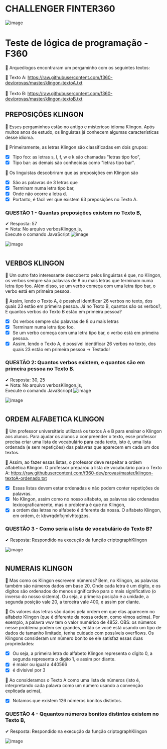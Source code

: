 # CHALLENGER FINTER360
![image](https://user-images.githubusercontent.com/10172471/156168216-9a88ecfd-6dc8-470b-8cd4-443ddc80e29c.png)

# Teste de lógica de programação - F360

📰 Arqueólogos encontraram um pergaminho com os seguintes textos:
 
  📜 Texto A: https://raw.githubusercontent.com/f360-dev/provas/master/klingon-textoA.txt
  </br>  
  📜 Texto B: https://raw.githubusercontent.com/f360-dev/provas/master/klingon-textoB.txt

## PREPOSIÇÕES KLINGON 

📰 Esses pergaminhos estão no antigo e misterioso idioma Klingon. Após muitos anos de estudo, os linguistas já conhecem algumas características desse idioma.

🔎 Primeiramente, as letras Klingon são classificadas em dois grupos: 
- [x] Tipo foo: as letras s, l, f, w e k são chamadas "letras tipo foo", 
- [x] Tipo bar: as demais são conhecidas como "letras tipo bar".

🔎 Os linguistas descobriram que as preposições em Klingon são 
- [x] São as palavras de 3 letras que 
- [x] Terminam numa letra tipo bar, 
- [x] Onde não ocorre a letra d. 
- [x] Portanto, é fácil ver que existem 63 preposições no Texto A.

### QUESTÃO 1 - Quantas preposições existem no Texto B, 
✔ Resposta: 57 </br>
✒ Nota: No arquivo verbosKlingon.js, </br>Execute o comando JavaScript
![image](https://user-images.githubusercontent.com/10172471/156171383-dfc2afa9-b76e-4d70-8531-96f0953fff86.png)

![image](https://user-images.githubusercontent.com/10172471/156169993-8f53b046-5a7a-4b15-85bb-6e6c5d498d67.png)

# 

## VERBOS KLINGON

📰 Um outro fato interessante descoberto pelos linguistas é que, no Klingon, os verbos sempre são palavras de 8 ou mais letras que terminam numa letra tipo foo. Além disso, se um verbo começa com uma letra tipo bar, o verbo está em primeira pessoa.

🔎 Assim, lendo o Texto A, é possível identificar 26 verbos no texto, dos quais 23 estão em primeira pessoa.
Já no Texto B, quantos são os verbos?, E quantos verbos do Texto B estão em primeira pessoa?

- [x] Os verbos sempre são palavras de 8 ou mais letras 
- [x] Terminam numa letra tipo foo. 
- [x] Se um verbo começa com uma letra tipo bar, o verbo está em primeira pessoa.
- [x] Assim, lendo o Texto A, é possível identificar 26 verbos no texto, dos quais 23 estão em primeira pessoa -> Testado!

### QUESTÃO 2: Quantos verbos existem, e quantos são em primeira pessoa no Texto B. 
✔ Resposta: 30, 25 </br>
✒ Nota: No arquivo verbosKlingon.js, </br>Execute o comando JavaScriopt
![image](https://user-images.githubusercontent.com/10172471/156171514-bdd75162-ef3c-4dca-81a7-e1bb45ddbe95.png)

![image](https://user-images.githubusercontent.com/10172471/156169993-8f53b046-5a7a-4b15-85bb-6e6c5d498d67.png)

#

## ORDEM ALFABETICA KLINGON

📰 Um professor universitário utilizará os textos A e B para ensinar o Klingon aos alunos. 
Para ajudar os alunos a compreender o texto, esse professor precisa criar uma lista de vocabulário para cada texto, isto é, uma lista ordenada (e sem repetições) das palavras que aparecem em cada um dos textos.

🔎 Assim, ao fazer essas listas, o professor deve respeitar a ordem alfabética Klingon.
O professor preparou a lista de vocabulário para o Texto A:
https://raw.githubusercontent.com/f360-dev/provas/master/klingon-textoA-ordenado.txt

- [x] Essas listas devem estar ordenadas e não podem conter repetições de palavras. 
- [x] No Klingon, assim como no nosso alfabeto, as palavras são ordenadas lexicograficamente, mas o problema é que no Klingon, 
- [x] a ordem das letras no alfabeto é diferente da nossa. O alfabeto Klingon, em ordem, é: 
kbwrqdnfxjmlvhtcgzps. 

### QUESTÃO 3 - Como seria a lista de vocabulário do Texto B?
✔ Resposta: Respondido na execução da função criptographKlingon </br>

![image](https://user-images.githubusercontent.com/10172471/156170377-44114e83-3cc4-4529-81ae-1928812ca827.png)

# 

## NUMERAIS KLINGON

📰 Mas como os Klingon escrevem números?
Bem, no Klingon, as palavras também são números dados em base 20, 
Onde cada letra é um dígito, e os dígitos são ordenados do menos significativo para o mais significativo (o inverso do nosso sistema). 
Ou seja, a primeira posição é a unidade, a segunda posição vale 20, a terceira vale 400, e assim por diante. 

🔎 Os valores das letras são dados pela ordem em que elas aparecem no alfabeto Klingon (que é diferente da nossa ordem, como vimos acima).
Por exemplo, a palavra vwv tem o valor numérico de 4852.
OBS: os números nesse problema podem ser grandes, então se você está usando um tipo de dados de tamanho limitado, tenha cuidado com possíveis overflows.
Os Klingons consideram um número bonito se ele satisfaz essas duas propriedades:
- [x] Ou seja, a primeira letra do alfabeto Klingon representa o dígito 0, a segunda representa o dígito 1, e assim por diante.
- [x] é maior ou igual a 440566
- [x] é divisível por 3

🔎 Ao consideramos o Texto A como uma lista de números (isto é, interpretando cada palavra como um número usando a convenção explicada acima), 
- [x] Notamos que existem 126 números bonitos distintos.

### QUESTÃO 4 - Qquantos números bonitos distintos existem no Texto B,
✔ Resposta: Respondido na execução da função criptographKlingon </br>

![image](https://user-images.githubusercontent.com/10172471/156170558-c66c89be-4300-42b0-9081-27f7d3163c94.png)

#
